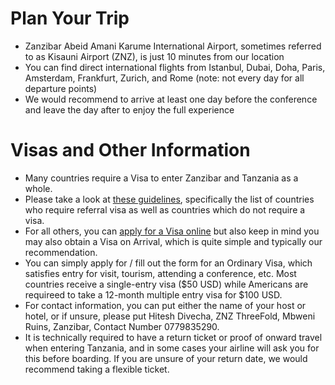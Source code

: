 # Plan Your Trip

- Zanzibar Abeid Amani Karume International Airport, sometimes referred to as Kisauni Airport (ZNZ), is just 10 minutes from our location
- You can find direct international flights from Istanbul, Dubai, Doha, Paris, Amsterdam, Frankfurt, Zurich, and Rome (note: not every day for all departure points)
- We would recommend to arrive at least one day before the conference and leave the day after to enjoy the full experience

# Visas and Other Information

- Many countries require a Visa to enter Zanzibar and Tanzania as a whole.
- Please take a look at [these guidelines](https://visa.immigration.go.tz/guidelines), specifically the list of countries who require referral visa as well as countries which do not require a visa.
- For all others, you can [apply for a Visa online](https://visa.immigration.go.tz/) but also keep in mind you may also obtain a Visa on Arrival, which is quite simple and typically our recommendation.
- You can simply apply for / fill out the form for an Ordinary Visa, which satisfies entry for visit, tourism, attending a conference, etc. Most countries receive a single-entry visa ($50 USD) while Americans are requireed to take a 12-month multiple entry visa for $100 USD.
- For contact information, you can put either the name of your host or hotel, or if unsure, please put Hitesh Divecha, ZNZ ThreeFold, Mbweni Ruins, Zanzibar, Contact Number 0779835290.
- It is technically required to have a return ticket or proof of onward travel when entering Tanzania, and in some cases your airline will ask you for this before boarding. If you are unsure of your return date, we would recommend taking a flexible ticket.